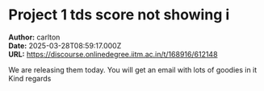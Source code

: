 # Project 1 tds score not showing i

**Author:** carlton  
**Date:** 2025-03-28T08:59:17.000Z  
**URL:** https://discourse.onlinedegree.iitm.ac.in/t/168916/612148

We are releasing them today. You will get an email with lots of goodies in it 
Kind regards
